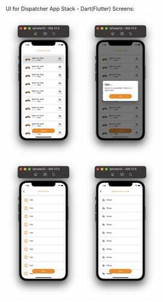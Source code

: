 UI for Dispatcher App 
Stack - Dart(Flutter) 
Screens: 

<p float="left">
  <img src="Screen1.png" width="200" /> 
</n>
  <img src="Screen2.png" width="200" />
  <img src="Screen3.png" width="200" />
  <img src="Screen4.png" width="200" />


  
</p>

